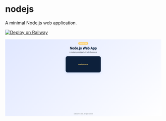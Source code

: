 # nodejs
A minimal Node.js web application.

[![Deploy on Railway](https://railway.com/button.svg)](https://railway.com/deploy/nodejs?referralCode=asepsp)

![static-site](preview.png)
